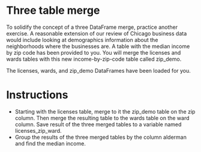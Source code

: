 # Three table merge
To solidify the concept of a three DataFrame merge, practice another exercise. A reasonable extension of our review of Chicago business data would include looking at demographics information about the neighborhoods where the businesses are. A table with the median income by zip code has been provided to you. You will merge the licenses and wards tables with this new income-by-zip-code table called zip_demo.

The licenses, wards, and zip_demo DataFrames have been loaded for you.

# Instructions
- Starting with the licenses table, merge to it the zip_demo table on the zip column. Then merge the resulting table to the wards table on the ward column. Save result of the three merged tables to a variable named licenses_zip_ward.
- Group the results of the three merged tables by the column alderman and find the median income.
